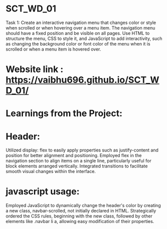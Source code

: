 # SCT_WD_01
Task 1: Create an interactive navigation menu that changes color or style when scrolled or when hovering over a menu item. The navigation menu should have a fixed position and be visible on all pages. Use HTML to structure the menu, CSS to style it, and JavaScript to add interactivity, such as changing the background color or font color of the menu when it is scrolled or when a menu item is hovered over.
# Website link : https://vaibhu696.github.io/SCT_WD_01/

# Learnings from the Project:
# Header:
Utilized display: flex to easily apply properties such as justify-content and position for better alignment and positioning.
Employed flex in the navigation section to align items on a single line, particularly useful for block elements arranged vertically.
Integrated transitions to facilitate smooth visual changes within the interface.
# javascript usage:
Employed JavaScript to dynamically change the header's color by creating a new class, navbar-scrolled, not initially declared in HTML.
Strategically ordered the CSS rules, beginning with the new class, followed by other elements like .navbar li a, allowing easy modification of their properties.
